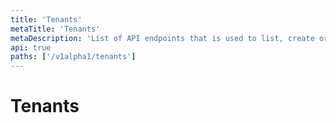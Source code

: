 ```yaml
---
title: 'Tenants'
metaTitle: 'Tenants'
metaDescription: 'List of API endpoints that is used to list, create or update tenants'
api: true
paths: ['/v1alpha1/tenants']
---
```


# Tenants
